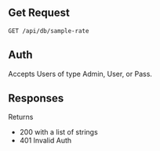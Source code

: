 ## Get Request

`GET /api/db/sample-rate`

## Auth
Accepts Users of type Admin, User, or Pass.

## Responses
Returns 
- 200 with a list of strings
- 401 Invalid Auth